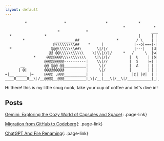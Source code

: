 ```yaml
---
layout: default
---
```


```
         *                 *                  *              *
                                                      *             *
                        *            *                             ___
  *               *                                          |     | |
        *              _________##                 *        / \    | |
                      @\\\\\\\\\##    *     |              |--o|===|-|
  *                  @@@\\\\\\\\##\       \|/|/            |---|   |d|
                    @@ @@\\\\\\\\\\\    \|\\|//|/     *   /     \  |w|
             *     @@@@@@@\\\\\\\\\\\    \|\|/|/         |  U    | |b|
                  @@@@@@@@@----------|    \\|//          |  S    |=| |
       __         @@ @@@ @@__________|     \|/           |  A    | | |
  ____|_@|_       @@@@@@@@@__________|     \|/           |_______| |_|
=|__ _____ |=     @@@@ .@@@__________|      |             |@| |@|  | |
____0_____0__\|/__@@@@__@@@__________|_\|/__|___\|/__\|/___________|_|_
```

Hi there! this is my little snug nook, take your cup of coffee and let's dive in!

## Posts

[Gemini: Exploring the Cozy World of Capsules and Space](posts/2023-06-12-gemini-exploring-the-cozy-world-of-capsules-and-space.md){: .page-link}

[Migration from GitHub to Codeberg](posts/2023-07-15-migration-from-github-to-codeberg.md){: .page-link}

[ChatGPT And File Renaming](posts/2023-07-24-chatgpt-and-file-renaming.md){: .page-link}